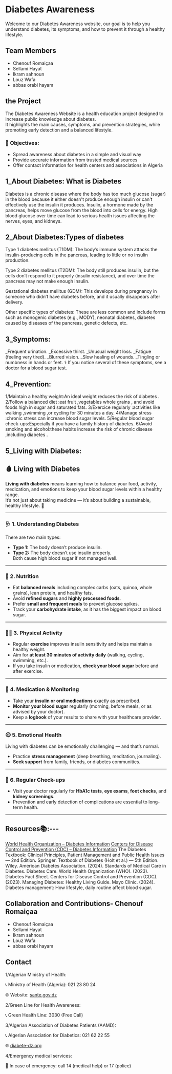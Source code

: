 # Diabetes Awareness
Welcome to our Diabetes Awareness website, our goal is to help you understand diabetes, its symptoms, and how to prevent it through a healthy lifestyle.

## Team Members
- Chenouf Romaiçaa 
- Sellami Hayat 
-  Ikram sahnoun 
- Louz Wafa
- abbas orabi hayam 

## the Project
 The Diabetes Awareness Website is a health education project designed to increase public knowledge about diabetes.  
It highlights the main causes, symptoms, and prevention strategies, while promoting early detection and a balanced lifestyle.  

### 🎯 Objectives:
- Spread awareness about diabetes in a simple and visual way  
- Provide accurate information from trusted medical sources  
- Offer contact information for health centers and associations in Algeria  

## 1_About Diabetes: What is Diabetes
Diabetes is a chronic disease where the body has too much glucose (sugar) in the blood because it either doesn't produce enough insulin or can't effectively use the insulin it produces. Insulin, a hormone made by the pancreas, helps move glucose from the blood into cells for energy. High blood glucose over time can lead to serious health issues affecting the nerves, eyes, and kidneys. 

   
## 2_About Diabetes:Types of diabetes
Type 1 diabetes mellitus (T1DM): The body’s immune system attacks the insulin-producing cells in the pancreas, leading to little or no insulin production. 

Type 2 diabetes mellitus (T2DM): The body still produces insulin, but the cells don’t respond to it properly (insulin resistance), and over time the pancreas may not make enough insulin. 

Gestational diabetes mellitus (GDM): This develops during pregnancy in someone who didn’t have diabetes before, and it usually disappears after delivery. 

Other specific types of diabetes: These are less common and include forms such as monogenic diabetes (e.g., MODY), neonatal diabetes, diabetes caused by diseases of the pancreas, genetic defects, etc. 


## 3_Symptoms:
_Frequent urination.
_Excessive thirst.
_Unusual weight loss.
_Fatigue (feeling very tired).
_Blurred vision.
_Slow healing of wounds.
_Tingling or numbness in hands or feet.
⚕️ If you notice several of these symptoms, see a doctor for a blood sugar test.



## 4_Prevention:
1/Maintain a healthy weight:An ideal weight reduces the risk of diabetes .
2/Follow a balanced diet :eat fruit ,vegetables whole grains , and avoid foods high in sugar and saturated fats.
3/Exercice regularly :activities like walking ,swimming ,or cycling for 30 minutes a day.
4/Manage stress :chronic stress can increase blood sugar levels.
5/Regular blood sugar check-ups:Especially if you have a family history of diabetes.
6/Avoid smoking and alcohol:these habits increase the risk of chronic disease ,including diabetes .
## 5_Living with Diabetes:
## 🩸 Living with Diabetes

**Living with diabetes** means learning how to balance your food, activity, medication, and emotions to keep your blood sugar levels within a healthy range.  
It’s not just about taking medicine — it’s about building a sustainable, healthy lifestyle. 💪  

---

### 🩺 1. Understanding Diabetes
There are two main types:
- **Type 1:** The body doesn’t produce insulin.  
- **Type 2:** The body doesn’t use insulin properly.  
Both cause high blood sugar if not managed well.  

---

### 🥗 2. Nutrition
- Eat **balanced meals** including complex carbs (oats, quinoa, whole grains), lean protein, and healthy fats.  
- Avoid **refined sugars** and **highly processed foods**.  
- Prefer **small and frequent meals** to prevent glucose spikes.  
- Track your **carbohydrate intake**, as it has the biggest impact on blood sugar.  

---

### 🏃‍♀️ 3. Physical Activity
- Regular **exercise** improves insulin sensitivity and helps maintain a healthy weight.  
- Aim for **at least 30 minutes of activity daily** (walking, cycling, swimming, etc.).  
- If you take insulin or medication, **check your blood sugar** before and after exercise.  

---

### 💊 4. Medication & Monitoring
- Take your **insulin or oral medications** exactly as prescribed.  
- **Monitor your blood sugar** regularly (morning, before meals, or as advised by your doctor).  
- Keep a **logbook** of your results to share with your healthcare provider.  

---

### 😌 5. Emotional Health
Living with diabetes can be emotionally challenging — and that’s normal.  
- Practice **stress management** (deep breathing, meditation, journaling).  
- **Seek support** from family, friends, or diabetes communities.  

---

### 👣 6. Regular Check-ups
- Visit your doctor regularly for **HbA1c tests**, **eye exams**, **foot checks**, and **kidney screenings**.  
- Prevention and early detection of complications are essential to long-term health.  

---



## Resources📚:---


[World Health Organization – Diabetes Information](https://www.who.int/health-topics/diabetes)
[Centers for Disease Control and Prevention (CDC) – Diabetes Information](https://www.cdc.gov/diabetes/index.html)
The Diabetes Textbook: Clinical Principles, Patient Management and Public Health Issues — 2nd Edition، Springer. 
Textbook of Diabetes (Holt et al.) — 5th Edition، Wiley. 
American Diabetes Association. (2024). Standards of Medical Care in Diabetes. Diabetes Care.
World Health Organization (WHO). (2023). Diabetes Fact Sheet.
Centers for Disease Control and Prevention (CDC). (2023). Managing Diabetes: Healthy Living Guide.
Mayo Clinic. (2024). Diabetes management: How lifestyle, daily routine affect blood sugar.


 

## Collaboration and Contributions- Chenouf Romaiçaa 
- Chenouf Romaiçaa 
- Sellami Hayat 
-  Ikram sahnoun 
- Louz Wafa
- abbas orabi hayam 

## Contact
1/Algerian Ministry of Health:
<p>📞 Ministry of Health (Algeria): 021 23 80 24</p>
<p>🌐 Website: <a href="https://sante.gov.dz" target="_blank">sante.gov.dz</a></p>
2/Green Line for Health Awareness:
<p>📞 Green Health Line: 3030 (Free Call)</p>
3/Algerian Association of Diabetes Patients (AAMD):
<p>📞 Algerian Association for Diabetics: 021 62 22 55</p>
<p>🌐 <a href="http://www.diabete-dz.org/" target="_blank">diabete-dz.org</a></p>
4/Emergency medical services:
<p>🚨 In case of emergency: call 14 (medical help) or 17 (police)</p>


